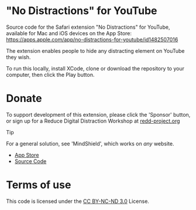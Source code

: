 # "No Distractions" for YouTube
Source code for the Safari extension "No Distractions" for YouTube, available for Mac and iOS devices on the App Store: https://apps.apple.com/app/no-distractions-for-youtube/id1482507016

The extension enables people to hide any distracting element on YouTube they wish.

To run this locally, install XCode, clone or download the repository to your computer, then click the Play button.

# Donate
To support development of this extension, please click the 'Sponsor' button, or sign up for a Reduce Digital Distraction Workshop at [redd-project.org](https://redd-project.org)

> [!TIP]
> For a general solution, see 'MindShield', which works on *any* website.
> - [App Store](https://apps.apple.com/gb/app/mindshield/id1660218371)
> - [Source Code](https://github.com/ulyngs/mindshield-open-source)

# Terms of use
This code is licensed under the [CC BY-NC-ND 3.0](https://creativecommons.org/licenses/by-nc-nd/3.0/) License.
